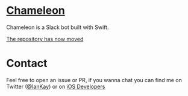# [Chameleon](https://github.com/ChameleonBot/Bot)
Chameleon is a Slack bot built with Swift.

[The repository has now moved](https://github.com/ChameleonBot/Bot)

# Contact
Feel free to open an issue or PR, 
if you wanna chat you can find me on Twitter ([@IanKay](https://twitter.com/IanKay)) 
or on [iOS Developers](http://ios-developers.io)
